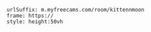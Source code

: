 

```custom-frames
urlSuffix: m.myfreecams.com/room/kittennmoon
frame: https://
style: height:50vh
```